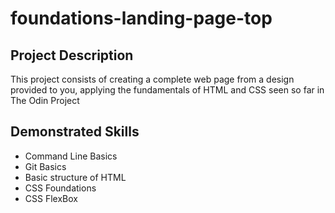 # foundations-landing-page-top

## Project Description
This project consists of creating a complete web page from a design provided to you, applying the fundamentals of HTML and CSS seen so far in The Odin Project

## Demonstrated Skills

 - Command Line Basics
 - Git Basics
 - Basic structure of HTML
 - CSS Foundations
 - CSS FlexBox
